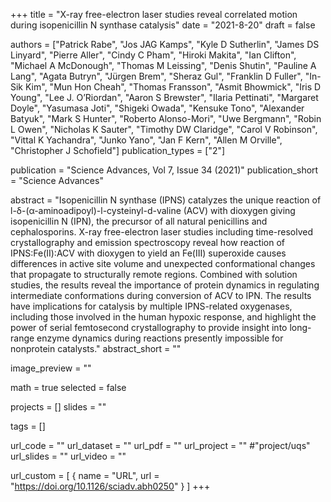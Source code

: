 +++
title = "X-ray free-electron laser studies reveal correlated motion during isopenicillin N synthase catalysis"
date = "2021-8-20"
draft = false

authors = ["Patrick Rabe", "Jos JAG Kamps", "Kyle D Sutherlin", "James DS Linyard", "Pierre Aller", "Cindy C Pham", "Hiroki Makita", "Ian Clifton", "Michael A McDonough", "Thomas M Leissing", "Denis Shutin", "Pauline A Lang", "Agata Butryn", "Jürgen Brem", "Sheraz Gul", "Franklin D Fuller", "In-Sik Kim", "Mun Hon Cheah", "Thomas Fransson", "Asmit Bhowmick", "Iris D Young", "Lee J. O’Riordan", "Aaron S Brewster", "Ilaria Pettinati", "Margaret Doyle", "Yasumasa Joti", "Shigeki Owada", "Kensuke Tono", "Alexander Batyuk", "Mark S Hunter", "Roberto Alonso-Mori", "Uwe Bergmann", "Robin L Owen", "Nicholas K Sauter", "Timothy DW Claridge", "Carol V Robinson", "Vittal K Yachandra", "Junko Yano", "Jan F Kern", "Allen M Orville", "Christopher J Schofield"]
publication_types = ["2"]

publication = "Science Advances, Vol 7, Issue 34 (2021)"
publication_short = "Science Advances"

abstract = "Isopenicillin N synthase (IPNS) catalyzes the unique reaction of l-δ-(α-aminoadipoyl)-l-cysteinyl-d-valine (ACV) with dioxygen giving isopenicillin N (IPN), the precursor of all natural penicillins and cephalosporins. X-ray free-electron laser studies including time-resolved crystallography and emission spectroscopy reveal how reaction of IPNS:Fe(II):ACV with dioxygen to yield an Fe(III) superoxide causes differences in active site volume and unexpected conformational changes that propagate to structurally remote regions. Combined with solution studies, the results reveal the importance of protein dynamics in regulating intermediate conformations during conversion of ACV to IPN. The results have implications for catalysis by multiple IPNS-related oxygenases, including those involved in the human hypoxic response, and highlight the power of serial femtosecond crystallography to provide insight into long-range enzyme dynamics during reactions presently impossible for nonprotein catalysts."
abstract_short = ""

image_preview = ""

math = true
selected = false

projects = []
slides = ""

tags = []

url_code = ""
url_dataset = ""
url_pdf = ""
url_project = "" #"project/uqs"
url_slides = ""
url_video = ""

url_custom = [
    { name = "URL", url = "https://doi.org/10.1126/sciadv.abh0250" }
]
+++
